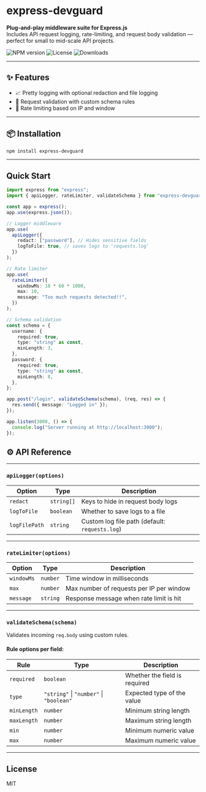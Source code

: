 # express-devguard

**Plug-and-play middleware suite for Express.js**  
Includes API request logging, rate-limiting, and request body validation — perfect for small to mid-scale API projects.

![NPM version](https://img.shields.io/npm/v/express-devguard?color=green)
![License](https://img.shields.io/npm/l/express-devguard)
![Downloads](https://img.shields.io/npm/dt/express-devguard)

---

## ✨ Features

- 📈 Pretty logging with optional redaction and file logging
- 🔐 Request validation with custom schema rules
- 🚫 Rate limiting based on IP and window

---

## 📦 Installation

```bash
npm install express-devguard
```

---
## Quick Start
```typescript
import express from "express";
import { apiLogger, rateLimiter, validateSchema } from "express-devguard";

const app = express();
app.use(express.json());

// Logger middleware
app.use(
  apiLogger({
    redact: ["password"], // Hides sensitive fields
    logToFile: true, // saves logs to 'requests.log'
  })
);

// Rate limiter
app.use(
  rateLimiter({
    windowMs: 10 * 60 * 1000,
    max: 10,
    message: "Too much requests detected!!",
  })
);

// Schema validation
const schema = {
  username: {
    required: true,
    type: "string" as const,
    minLength: 3,
  },
  password: {
    required: true,
    type: "string" as const,
    minLength: 8,
  },
};

app.post("/login", validateSchema(schema), (req, res) => {
  res.send({ message: "Logged in" });
});

app.listen(3000, () => {
  console.log("Server running at http://localhost:3000");
});

```

## ⚙️ API Reference

---

### `apiLogger(options)`

| Option        | Type       | Description                                |
|---------------|------------|--------------------------------------------|
| `redact`      | `string[]` | Keys to hide in request body logs          |
| `logToFile`   | `boolean`  | Whether to save logs to a file             |
| `logFilePath` | `string`   | Custom log file path (default: `requests.log`) |

---

### `rateLimiter(options)`

| Option      | Type     | Description                                |
|-------------|----------|--------------------------------------------|
| `windowMs`  | `number` | Time window in milliseconds                |
| `max`       | `number` | Max number of requests per IP per window   |
| `message`   | `string` | Response message when rate limit is hit    |

---

### `validateSchema(schema)`

Validates incoming `req.body` using custom rules.

#### Rule options per field:

| Rule        | Type                                  | Description                        |
|-------------|---------------------------------------|------------------------------------|
| `required`  | `boolean`                             | Whether the field is required      |
| `type`      | `"string"` \| `"number"` \| `"boolean"` | Expected type of the value         |
| `minLength` | `number`                              | Minimum string length              |
| `maxLength` | `number`                              | Maximum string length              |
| `min`       | `number`                              | Minimum numeric value              |
| `max`       | `number`                              | Maximum numeric value              |

---

## License
MIT